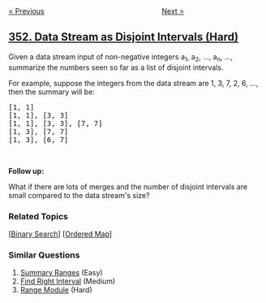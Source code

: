 <!--|This file generated by command(leetcode description); DO NOT EDIT.    |-->
<!--+----------------------------------------------------------------------+-->
<!--|@author    openset <openset.wang@gmail.com>                           |-->
<!--|@link      https://github.com/openset                                 |-->
<!--|@home      https://github.com/openset/leetcode                        |-->
<!--+----------------------------------------------------------------------+-->

[< Previous](../android-unlock-patterns "Android Unlock Patterns")
　　　　　　　　　　　　　　　　
[Next >](../design-snake-game "Design Snake Game")

## [352. Data Stream as Disjoint Intervals (Hard)](https://leetcode.com/problems/data-stream-as-disjoint-intervals "将数据流变为多个不相交区间")

<p>Given a data stream input of non-negative integers a<sub>1</sub>, a<sub>2</sub>, ..., a<sub>n</sub>, ..., summarize the numbers seen so far as a list of disjoint intervals.</p>

<p>For example, suppose the integers from the data stream are 1, 3, 7, 2, 6, ..., then the summary will be:</p>

<pre>
[1, 1]
[1, 1], [3, 3]
[1, 1], [3, 3], [7, 7]
[1, 3], [7, 7]
[1, 3], [6, 7]
</pre>

<p>&nbsp;</p>

<p><b>Follow up:</b></p>

<p>What if there are lots of merges and the number of disjoint intervals are small compared to the data stream&#39;s size?</p>

### Related Topics
  [[Binary Search](../../tag/binary-search/README.md)]
  [[Ordered Map](../../tag/ordered-map/README.md)]

### Similar Questions
  1. [Summary Ranges](../summary-ranges) (Easy)
  1. [Find Right Interval](../find-right-interval) (Medium)
  1. [Range Module](../range-module) (Hard)

